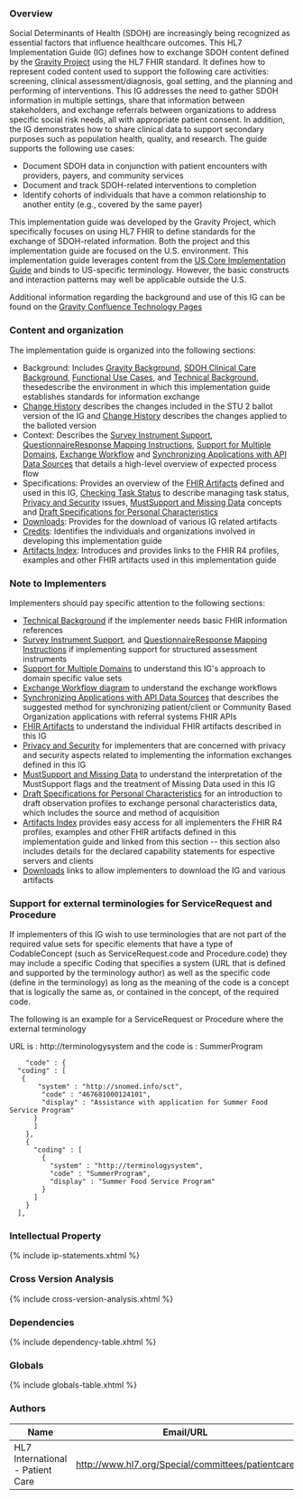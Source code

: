 ### Overview

Social Determinants of Health (SDOH) are increasingly being recognized as essential factors that influence healthcare outcomes. This HL7 Implementation Guide (IG) defines how to exchange SDOH content defined by the [Gravity Project]( https://confluence.hl7.org/display/GRAV/The+Gravity+Project) using the HL7 FHIR standard. It defines how to represent coded content used to support the following care activities: screening, clinical assessment/diagnosis, goal setting, and the planning and performing of interventions. This IG addresses the need to gather SDOH information in multiple settings, share that information between stakeholders, and exchange referrals between organizations to address specific social risk needs, all with appropriate patient consent.  In addition, the IG demonstrates how to share clinical data to support secondary purposes such as population health, quality, and research. The guide supports the following use cases:

* 	Document SDOH data in conjunction with patient encounters with providers, payers, and community services
* 	Document and track SDOH-related interventions to completion
* 	Identify cohorts of individuals that have a common relationship to another entity (e.g., covered by the same payer)


This implementation guide was developed by the Gravity Project, which specifically focuses on using HL7 FHIR to define standards for the exchange of SDOH-related information.  Both the project and this implementation guide are focused on the U.S. environment.  This implementation guide leverages content from the [US Core Implementation Guide](https://www.hl7.org/fhir/us/core/) and binds to US-specific terminology.  However, the basic constructs and interaction patterns may well be applicable outside the U.S.

Additional information regarding the background and use of this IG can be found on the [Gravity Confluence Technology Pages](https://confluence.hl7.org/display/GRAV/Technical+Workstream+Dashboard)

### Content and organization

The implementation guide is organized into the following sections:

* Background: Includes [Gravity Background](gravity_background.html), [SDOH Clinical Care Background](sdoh_clinical_care_background.html), [Functional Use Cases](functional_use_cases.html), and [Technical Background](technical_background.html), thesedescribe the environment in which this implementation guide establishes standards for information exchange
* [Change History](stu2_ballot_changes.html) describes the changes included in the STU 2 ballot version of the IG and [Change History](stu2_publication_changes.html) describes the changes applied to the balloted version
* Context: Describes the [Survey Instrument Support](survey_instrument_support.html),[ QuestionnaireResponse Mapping Instructions](mapping_instructions.html), [Support for Multiple Domains](support_for_multiple_domains.html), [Exchange Workflow](exchange_workflow.html) and [Synchronizing Applications with API Data Sources](synchronizing_applications_with_api_data_sources.html) that details a high-level overview of expected process flow
* Specifications: Provides an overview of the [FHIR Artifacts](fhir_artifacts_overview.html) defined and used in this IG, [Checking Task Status](checking_task_status.html) to describe managing task status, [Privacy and Security](privacy_and_security.html) issues,  [MustSupport and Missing Data](mustsupport_and_missing_data.html) concepts and [Draft Specifications for Personal Characteristics](draft_specifications_for_personal_characteristics.html)  
* [Downloads](downloads.html): Provides for the download of various IG related artifacts
* [Credits](credits.html): Identifies the individuals and organizations involved in developing this implementation guide
* [Artifacts Index](artifacts.html):  Introduces and provides links to the FHIR R4 profiles, examples and other FHIR artifacts used in this implementation guide

### Note to Implementers

Implementers should pay specific attention to the following sections:

* [Technical Background](technical_background.html) if the implementer needs basic FHIR information references
* [Survey Instrument Support](survey_instrument_support.html), and [ QuestionnaireResponse Mapping Instructions](mapping_instructions.html) if implementing support for structured assessment instruments
* [Support for Multiple Domains](support_for_multiple_domains.html) to understand this IG's approach to domain specific value sets
* [Exchange Workflow diagram](exchange_workflow.html) to understand the exchange workflows
* [Synchronizing Applications with API Data Sources](synchronizing_applications_with_api_data_sources.html) that describes the suggested method for synchronizing patient/client or Community Based Organization applications with referral systems FHIR APIs
* [FHIR Artifacts](fhir_artifacts_overview.html) to understand the individual FHIR artifacts described in this IG
* [Privacy and Security](privacy_and_security.html) for implementers that are concerned with privacy and security aspects related to implementing the information exchanges defined in this IG
* [MustSupport and Missing Data](mustsupport_and_missing_data.html) to understand the interpretation of the MustSupport flags and the treatment of Missing Data used in this IG 
* [Draft Specifications for Personal Characteristics](draft_specifications_for_personal_characteristics.html) for an introduction to draft observation profiles to exchange personal characteristics data, which includes the source and method of acquisition
* [Artifacts Index](artifacts.html) provides easy access for all implementers the FHIR R4 profiles, examples and other FHIR artifacts defined in this implementation guide and linked from this section -- this section also includes details for the declared capability statements for espective servers and clients
* [Downloads](downloads.html) links to allow implementers to download the IG and various artifacts

### Support for external terminologies for ServiceRequest and Procedure

If implementers of this IG wish to use terminologies that are not part of the required value sets for specific elements that have a type of CodableConcept (such as ServiceRequest.code and Procedure.code) they may include a specific Coding that specifies a system (URL that is defined and supported by the terminology author) as well as the specific code (define in the terminology) as long as the meaning of the code is a concept that is logically the same as, or contained in the concept, of the required code.

The following is an example for a ServiceRequest or Procedure where the external terminology

URL is  : http://terminologysystem and the code is : SummerProgram

		"code" : {
  	  "coding" : [
   	   {
 	       "system" : "http://snomed.info/sct",
	        "code" : "467681000124101",
	        "display" : "Assistance with application for Summer Food Service Program"
	      }
	      ]
	    },
	    {
	      "coding" : [
	        {
	          "system" : "http://terminologysystem",
	          "code" : "SummerProgram",
	          "display" : "Summer Food Service Program"
	        }
	      ]
	    }
	  ],

### Intellectual Property
{% include ip-statements.xhtml %}

### Cross Version Analysis
{% include cross-version-analysis.xhtml %}

### Dependencies
{% include dependency-table.xhtml %}

### Globals
{% include globals-table.xhtml %}



### Authors

<table>
<thead>
<tr>
<th>Name</th>
<th>Email/URL</th>
</tr>
</thead>
<tbody>
<tr>
<td>HL7 International - Patient Care</td>
<td><a href="http://www.hl7.org/Special/committees/patientcare" target="_new">http://www.hl7.org/Special/committees/patientcare</a></td>
</tr>
</tbody>
</table>


